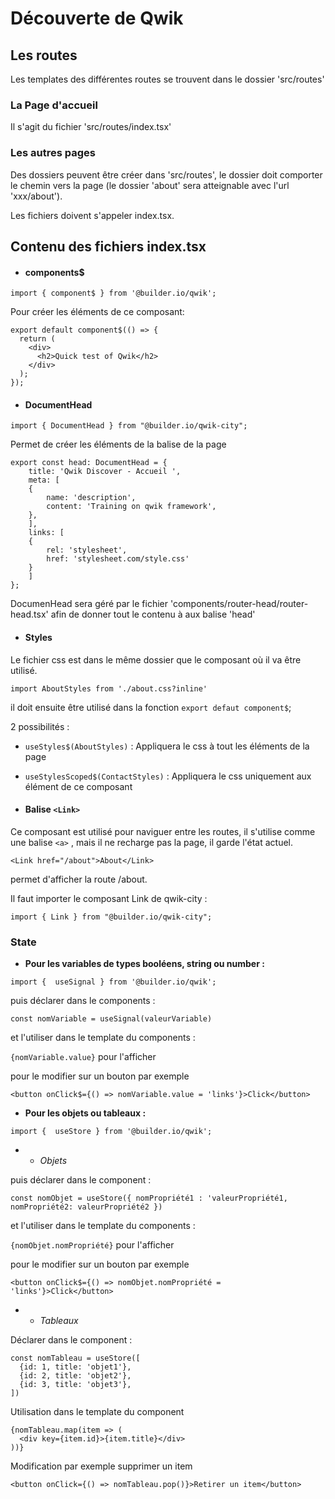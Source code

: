 # Découverte de Qwik

## Les routes

Les templates des différentes routes se trouvent dans le dossier 'src/routes'

### La Page d'accueil
Il s'agit du fichier 'src/routes/index.tsx'

### Les autres pages
Des dossiers peuvent être créer dans 'src/routes', le dossier doit comporter le chemin vers la page (le dossier 'about' sera atteignable avec l'url 'xxx/about').

Les fichiers doivent s'appeler index.tsx.

## Contenu des fichiers index.tsx

* #### components$

```import { component$ } from '@builder.io/qwik';```

Pour créer les éléments de ce composant:

```
export default component$(() => {
  return (
    <div>
      <h2>Quick test of Qwik</h2>
    </div>
  );
});
```
* #### DocumentHead

```import { DocumentHead } from "@builder.io/qwik-city";```

Permet de créer les éléments de la balise <head> de la page

```
export const head: DocumentHead = {
    title: 'Qwik Discover - Accueil ',
    meta: [
    {
        name: 'description',
        content: 'Training on qwik framework',
    },
    ],
    links: [
    {
        rel: 'stylesheet',
        href: 'stylesheet.com/style.css'
    }
    ]
};
```

DocumenHead sera géré par le fichier 'components/router-head/router-head.tsx' afin de donner tout le contenu à aux balise 'head'

* #### Styles
Le fichier css est dans le même dossier que le composant où il va être utilisé.

```import AboutStyles from './about.css?inline'```

il doit ensuite être utilisé dans la fonction `export defaut component$`;

2 possibilités :

* `useStyles$(AboutStyles)` : Appliquera le css à tout les éléments de la page
* `useStylesScoped$(ContactStyles)` : Appliquera le css uniquement aux élément de ce composant

* #### Balise `<Link>`

Ce composant est utilisé pour naviguer entre les routes, il s'utilise comme une balise `<a>` , mais il ne recharge pas la page, il garde l'état actuel.

`<Link href="/about">About</Link>` 

permet d'afficher la route /about.

Il faut importer le composant Link de qwik-city : 

`import { Link } from "@builder.io/qwik-city";`

### State

* **Pour les variables de types booléens, string ou number :**

`import {  useSignal } from '@builder.io/qwik';`

puis déclarer dans le components :

`const nomVariable = useSignal(valeurVariable)`

et l'utiliser dans le template du components :

`{nomVariable.value}`  pour l'afficher

pour le modifier sur un bouton par exemple

`<button onClick$={() => nomVariable.value = 'links'}>Click</button>`

* **Pour les objets ou tableaux :**

`import {  useStore } from '@builder.io/qwik';`

* * *Objets*

puis déclarer dans le component :

`const nomObjet = useStore({ nomPropriété1 : 'valeurPropriété1, nomPropriété2: valeurPropriété2 })`

et l'utiliser dans le template du components :

`{nomObjet.nomPropriété}`  pour l'afficher

pour le modifier sur un bouton par exemple

`<button onClick$={() => nomObjet.nomPropriété = 'links'}>Click</button>`

* * *Tableaux*

Déclarer dans le component : 

```
const nomTableau = useStore([
  {id: 1, title: 'objet1'},
  {id: 2, title: 'objet2'},
  {id: 3, title: 'objet3'},
])
````

Utilisation dans le template du component

```
{nomTableau.map(item => (
  <div key={item.id}>{item.title}</div>
))}
```

Modification par exemple supprimer un item

`<button onClick={() => nomTableau.pop()}>Retirer un item</button>`